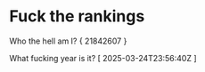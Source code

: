 # Fuck the rankings

Who the hell am I?
{ 21842607 }

What fucking year is it?
[ 2025-03-24T23:56:40Z ]
